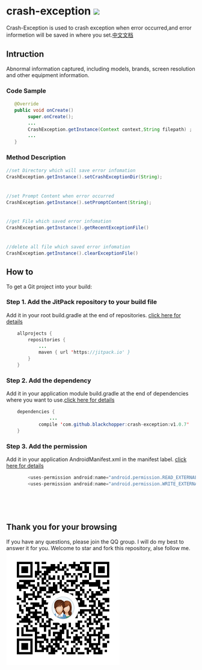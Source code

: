 # crash-exception  [![](https://jitpack.io/v/blackchopper/crash-exception.svg)](https://jitpack.io/#blackchopper/crash-exception)
Crash-Exception is used to crash exception when error occurred,and error informetion will be saved in where you set.[中文文档](https://github.com/blackchopper/crash-exception/blob/master/README_CHINESE.md)
## Intruction
Abnormal information captured, including models, brands, screen resolution and other equipment information.
### Code Sample
```Java
   @Override
   public void onCreate()
        super.onCreate();
        ...
        CrashException.getInstance(Context context,String filepath) ;
        ...
   }
```
### Method Description
```Java
//set Directory which will save error infomation 
CrashException.getInstance().setCrashExceptionDir(String);


//set Prompt Content when error occurred
CrashException.getInstance().setPromptContent(String);


//get File which saved error infomation 
CrashException.getInstance().getRecentExceptionFile()


//delete all file which saved error infomation 
CrashException.getInstance().clearExceptionFile()

```
## How to
To get a Git project into your build:
### Step 1. Add the JitPack repository to your build file
Add it in your root build.gradle at the end of repositories.   [click here for details](https://github.com/blackchopper/CarouselBanner/blob/master/root_build.gradle.png)
```Java
	allprojects {
		repositories {
			...
			maven { url 'https://jitpack.io' }
		}
	}
```
### Step 2. Add the dependency
Add it in your application module build.gradle at the end of dependencies where you want to use.[click here for details](https://github.com/blackchopper/CarouselBanner/blob/master/application_build.gradle.png)
```Java
	dependencies {
                ...
	        compile 'com.github.blackchopper:crash-exception:v1.0.7'
	}
```
 
### Step 3. Add the permission
Add it in your application AndroidManifest.xml in the manifest label.   [click here for details](https://github.com/blackchopper/OnHttp/blob/master/androimanifest.png)
```Java
        <uses-permission android:name="android.permission.READ_EXTERNAL_STORAGE" />
        <uses-permission android:name="android.permission.WRITE_EXTERNAL_STORAGE" />
```
<br><br><br>
## Thank you for your browsing
If you have any questions, please join the QQ group. I will do my best to answer it for you. Welcome to star and fork this repository, alse follow me.
<br>
![Image Text](https://github.com/blackchopper/CarouselBanner/blob/master/qq_group.png)
